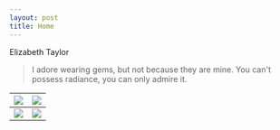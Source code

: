 ```yaml
---
layout: post
title: Home
---
```


<div class="message">
Elizabeth Taylor
</div>
<blockquote>I adore wearing gems, but not because they are mine. You can't possess radiance, you can only admire it.</blockquote>


<table>
  <thead>
    <tr>
      <th><img src= "https://c1.staticflickr.com/3/2025/2160573847_e9d45c269d_z.jpg?zz=1" /></th>
      <th><img src= "http://previews.123rf.com/images/timothyh/timothyh1010/timothyh101000048/8064984-Close-up-of-colorful-semi-precious-stones-Stock-Photo-gemstones.jpg" /></th>
    </tr>
  </thead>
  <tbody>
    <tr>
      <td><img src= "https://encrypted-tbn1.gstatic.com/images?q=tbn:ANd9GcQD8aMFVQIFecwwzOVo0rsRlAobHHgxowmTZPRiB0Fkg7V-upik" /></td>
      <td><img src= "http://previews.123rf.com/images/dja65/dja651108/dja65110800148/10396239-Multicolored-stones-background-Stock-Photo-stones-precious.jpg" /></td>
    </tr>
  </tbody>
</table>
